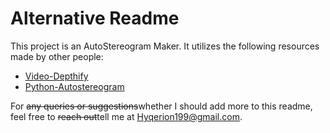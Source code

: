 # Alternative Readme

This project is an AutoStereogram Maker. It utilizes the following resources made by other people:

- [Video-Depthify](https://github.com/jankais3r/Video-Depthify)
- [Python-Autostereogram](https://github.com/jesstess/python-autostereogram)

For ~~any queries or suggestions~~whether I should add more to this readme, feel free to ~~reach out~~tell me at Hyqerion199@gmail.com.




